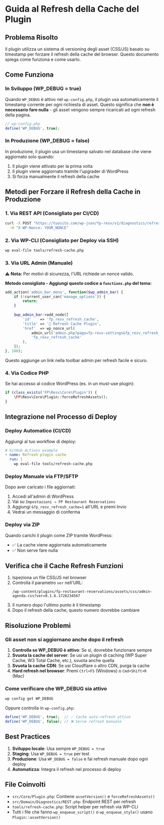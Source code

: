 # Guida al Refresh della Cache del Plugin

## Problema Risolto

Il plugin utilizza un sistema di versioning degli asset (CSS/JS) basato su timestamp per forzare il refresh della cache del browser. Questo documento spiega come funziona e come usarlo.

## Come Funziona

### In Sviluppo (WP_DEBUG = true)

Quando `WP_DEBUG` è attivo nel `wp-config.php`, il plugin usa automaticamente il timestamp corrente per ogni richiesta di asset. Questo significa che **non è necessario fare nulla** - gli asset vengono sempre ricaricati ad ogni refresh della pagina.

```php
// wp-config.php
define('WP_DEBUG', true);
```

### In Produzione (WP_DEBUG = false)

In produzione, il plugin usa un timestamp salvato nel database che viene aggiornato solo quando:
1. Il plugin viene attivato per la prima volta
2. Il plugin viene aggiornato tramite l'upgrader di WordPress
3. Si forza manualmente il refresh della cache

## Metodi per Forzare il Refresh della Cache in Produzione

### 1. Via REST API (Consigliato per CI/CD)

```bash
curl -X POST "https://tuosito.com/wp-json/fp-resv/v1/diagnostics/refresh-cache" \
  -H "X-WP-Nonce: YOUR_NONCE"
```

### 2. Via WP-CLI (Consigliato per Deploy via SSH)

```bash
wp eval-file tools/refresh-cache.php
```

### 3. Via URL Admin (Manuale)

⚠️ **Nota:** Per motivi di sicurezza, l'URL richiede un nonce valido.

**Metodo consigliato - Aggiungi questo codice a `functions.php` del tema:**

```php
add_action('admin_bar_menu', function($wp_admin_bar) {
    if (!current_user_can('manage_options')) {
        return;
    }
    
    $wp_admin_bar->add_node([
        'id'    => 'fp_resv_refresh_cache',
        'title' => '🔄 Refresh Cache Plugin',
        'href'  => wp_nonce_url(
            admin_url('admin.php?page=fp-resv-settings&fp_resv_refresh_cache=1'),
            'fp_resv_refresh_cache'
        ),
    ]);
}, 100);
```

Questo aggiunge un link nella toolbar admin per refresh facile e sicuro.

### 4. Via Codice PHP

Se hai accesso al codice WordPress (es. in un must-use plugin):

```php
if (class_exists('FP\Resv\Core\Plugin')) {
    \FP\Resv\Core\Plugin::forceRefreshAssets();
}
```

## Integrazione nel Processo di Deploy

### Deploy Automatico (CI/CD)

Aggiungi al tuo workflow di deploy:

```yaml
# GitHub Actions example
- name: Refresh plugin cache
  run: |
    wp eval-file tools/refresh-cache.php
```

### Deploy Manuale via FTP/SFTP

Dopo aver caricato i file aggiornati:

1. Accedi all'admin di WordPress
2. Vai su `Impostazioni → FP Restaurant Reservations`
3. Aggiungi `&fp_resv_refresh_cache=1` all'URL e premi Invio
4. Vedrai un messaggio di conferma

### Deploy via ZIP

Quando carichi il plugin come ZIP tramite WordPress:
- ✅ La cache viene aggiornata automaticamente
- ✅ Non serve fare nulla

## Verifica che il Cache Refresh Funzioni

1. Ispeziona un file CSS/JS nel browser
2. Controlla il parametro `ver` nell'URL:
   ```
   /wp-content/plugins/fp-restaurant-reservations/assets/css/admin-agenda.css?ver=0.1.6.1728234567
   ```
3. Il numero dopo l'ultimo punto è il timestamp
4. Dopo il refresh della cache, questo numero dovrebbe cambiare

## Risoluzione Problemi

### Gli asset non si aggiornano anche dopo il refresh

1. **Controlla se WP_DEBUG è attivo**: Se sì, dovrebbe funzionare sempre
2. **Svuota la cache del server**: Se usi un plugin di caching (WP Super Cache, W3 Total Cache, etc.), svuota anche quella
3. **Svuota la cache CDN**: Se usi Cloudflare o altro CDN, purga la cache
4. **Hard refresh nel browser**: Premi `Ctrl+F5` (Windows) o `Cmd+Shift+R` (Mac)

### Come verificare che WP_DEBUG sia attivo

```bash
wp config get WP_DEBUG
```

Oppure controlla in `wp-config.php`:
```php
define('WP_DEBUG', true);  // ✅ Cache auto-refresh attivo
define('WP_DEBUG', false); // ❌ Serve refresh manuale
```

## Best Practices

1. **Sviluppo locale**: Usa sempre `WP_DEBUG = true`
2. **Staging**: Usa `WP_DEBUG = true` per test
3. **Produzione**: Usa `WP_DEBUG = false` e fai refresh manuale dopo ogni deploy
4. **Automatizza**: Integra il refresh nel processo di deploy

## File Coinvolti

- `src/Core/Plugin.php`: Contiene `assetVersion()` e `forceRefreshAssets()`
- `src/Domain/Diagnostics/REST.php`: Endpoint REST per refresh
- `tools/refresh-cache.php`: Script helper per refresh via WP-CLI
- Tutti i file che fanno `wp_enqueue_script()` o `wp_enqueue_style()` usano `Plugin::assetVersion()`
